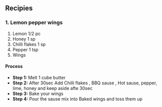 ## Recipies

### 1. Lemon pepper wings
1. Lemon 1/2 pc
1. Honey 1 sp
1. Chilli flakes 1 sp
1. Pepper 1 tsp
1. Wings


#### Process
* __Step 1:__ Melt 1 cube butter
* __Step 2:__ After 30sec Add  Chilli flakes , BBQ sause , Hot sause,  pepper, lime, honey and keep aside afte 30sec
* __Step 3:__ Bake your wings
* __Step 4:__ Pour the sause mix into Baked wings and toss them up



